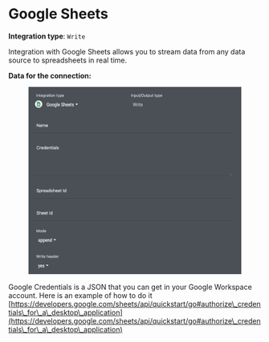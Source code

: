 # Google Sheets

**Integration type**:  `Write`

Integration with Google Sheets allows you to stream data from any data source to spreadsheets in real time.&#x20;

**Data for the connection:**

<figure><img src="../../.gitbook/assets/Screenshot 2024-04-23 at 18.53.19.png" alt=""><figcaption></figcaption></figure>

Google Credentials is a JSON that you can get in your Google Workspace account. Here is an example of how to do it [https://developers.google.com/sheets/api/quickstart/go#authorize\_credentials\_for\_a\_desktop\_application](https://developers.google.com/sheets/api/quickstart/go#authorize\_credentials\_for\_a\_desktop\_application)
